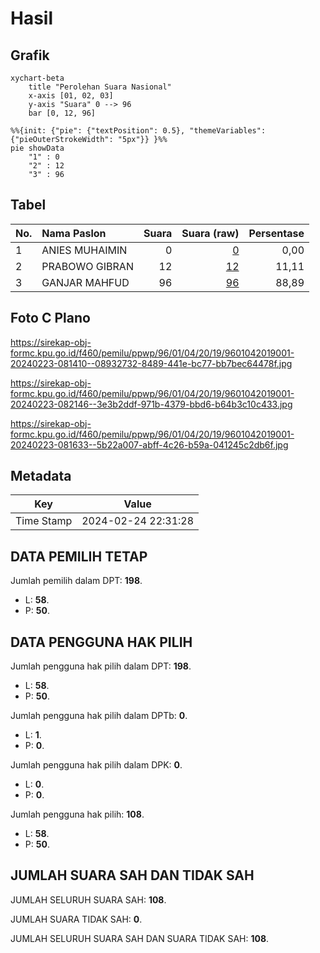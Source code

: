 # Hasil

## Grafik

```mermaid
xychart-beta
    title "Perolehan Suara Nasional"
    x-axis [01, 02, 03]
    y-axis "Suara" 0 --> 96
    bar [0, 12, 96]
```

```mermaid
%%{init: {"pie": {"textPosition": 0.5}, "themeVariables": {"pieOuterStrokeWidth": "5px"}} }%%
pie showData
    "1" : 0
    "2" : 12
    "3" : 96
```

## Tabel

| No. | Nama Paslon    | Suara | Suara (raw) | Persentase |
|:--- |:-------------- | -----:| -----------:| ----------:|
| 1   | ANIES MUHAIMIN | 0     | [0][p-1]    | 0,00       |
| 2   | PRABOWO GIBRAN | 12    | [12][p-2]   | 11,11      |
| 3   | GANJAR MAHFUD  | 96    | [96][p-3]   | 88,89      |


[p-1]: https://github.com/gigit-pemilu/pemilu-2024/blob/main/pilpres/hitung-suara/sub/96-papua-barat-daya/sub/01-sorong/sub/04-beraur/sub/2019-klamak/sub/001-tps/sub/paslon-1.txt
[p-2]: https://github.com/gigit-pemilu/pemilu-2024/blob/main/pilpres/hitung-suara/sub/96-papua-barat-daya/sub/01-sorong/sub/04-beraur/sub/2019-klamak/sub/001-tps/sub/paslon-2.txt
[p-3]: https://github.com/gigit-pemilu/pemilu-2024/blob/main/pilpres/hitung-suara/sub/96-papua-barat-daya/sub/01-sorong/sub/04-beraur/sub/2019-klamak/sub/001-tps/sub/paslon-3.txt

## Foto C Plano

https://sirekap-obj-formc.kpu.go.id/f460/pemilu/ppwp/96/01/04/20/19/9601042019001-20240223-081410--08932732-8489-441e-bc77-bb7bec64478f.jpg

https://sirekap-obj-formc.kpu.go.id/f460/pemilu/ppwp/96/01/04/20/19/9601042019001-20240223-082146--3e3b2ddf-971b-4379-bbd6-b64b3c10c433.jpg

https://sirekap-obj-formc.kpu.go.id/f460/pemilu/ppwp/96/01/04/20/19/9601042019001-20240223-081633--5b22a007-abff-4c26-b59a-041245c2db6f.jpg


## Metadata

| Key        | Value               |
| ---------- | ------------------- |
| Time Stamp | 2024-02-24 22:31:28 |


## DATA PEMILIH TETAP

Jumlah pemilih dalam DPT: **198**.
 * L: **58**.
 * P: **50**.

## DATA PENGGUNA HAK PILIH

Jumlah pengguna hak pilih dalam DPT: **198**.
 * L: **58**.
 * P: **50**.

Jumlah pengguna hak pilih dalam DPTb: **0**.
 * L: **1**.
 * P: **0**.

Jumlah pengguna hak pilih dalam DPK: **0**.
 * L: **0**.
 * P: **0**.

Jumlah pengguna hak pilih: **108**.
 * L: **58**.
 * P: **50**.

## JUMLAH SUARA SAH DAN TIDAK SAH

JUMLAH SELURUH SUARA SAH: **108**.

JUMLAH SUARA TIDAK SAH: **0**.

JUMLAH SELURUH SUARA SAH DAN SUARA TIDAK SAH: **108**.


